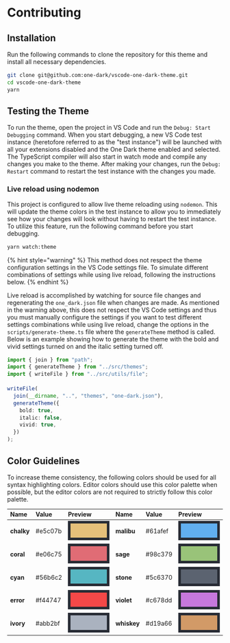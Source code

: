 # Contributing

## Installation

Run the following commands to clone the repository for this theme and install all necessary dependencies.

```bash
git clone git@github.com:one-dark/vscode-one-dark-theme.git
cd vscode-one-dark-theme
yarn
```

## Testing the Theme

To run the theme, open the project in VS Code and run the `Debug: Start Debugging` command. When you start debugging, a new VS Code test instance \(heretofore referred to as the "test instance"\) will be launched with all your extensions disabled and the One Dark theme enabled and selected. The TypeScript compiler will also start in watch mode and compile any changes you make to the theme. After making your changes, run the `Debug: Restart` command to restart the test instance with the changes you made.

### Live reload using nodemon

This project is configured to allow live theme reloading using `nodemon`. This will update the theme colors in the test instance to allow you to immediately see how your changes will look without having to restart the test instance. To utilize this feature, run the following command before you start debugging.

```bash
yarn watch:theme
```

{% hint style="warning" %}
This method does not respect the theme configuration settings in the VS Code settings file. To simulate different combinations of settings while using live reload, following the instructions below.
{% endhint %}

Live reload is accomplished by watching for source file changes and regenerating the `one_dark.json` file when changes are made. As mentioned in the warning above, this does not respect the VS Code settings and thus you must manually configure the settings if you want to test different settings combinations while using live reload, change the options in the `scripts/generate-theme.ts` file where the `generateTheme` method is called. Below is an example showing how to generate the theme with the bold and vivid settings turned on and the italic setting turned off.

```typescript
import { join } from "path";
import { generateTheme } from "../src/themes";
import { writeFile } from "../src/utils/file";

writeFile(
  join(__dirname, "..", "themes", "one-dark.json"),
  generateTheme({
    bold: true,
    italic: false,
    vivid: true,
  })
);
```

## Color Guidelines

To increase theme consistency, the following colors should be used for all syntax highlighting colors. Editor colors should use this color palette when possible, but the editor colors are not required to strictly follow this color palette.

| Name       | Value    | Preview                         | Name        | Value    | Preview                          |
| :--------- | :------- | :------------------------------ | :---------- | :------- | :------------------------------- |
| **chalky** | \#e5c07b | ![](.gitbook/assets/chalky.jpg) | **malibu**  | \#61afef | ![](.gitbook/assets/malibu.jpg)  |
| **coral**  | \#e06c75 | ![](.gitbook/assets/coral.jpg)  | **sage**    | \#98c379 | ![](.gitbook/assets/sage.jpg)    |
| **cyan**   | \#56b6c2 | ![](.gitbook/assets/cyan.jpg)   | **stone**   | \#5c6370 | ![](.gitbook/assets/stone.jpg)   |
| **error**  | \#f44747 | ![](.gitbook/assets/error.jpg)  | **violet**  | \#c678dd | ![](.gitbook/assets/violet.jpg)  |
| **ivory**  | \#abb2bf | ![](.gitbook/assets/ivory.jpg)  | **whiskey** | \#d19a66 | ![](.gitbook/assets/whiskey.jpg) |
